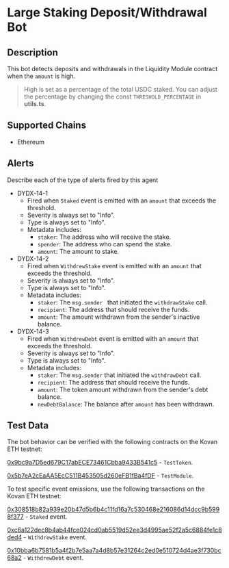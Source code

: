 # Large Staking Deposit/Withdrawal Bot

## Description

This bot detects deposits and withdrawals in the Liquidity Module contract when the `amount` is high.
> High is set as a percentage of the total USDC staked.
> You can adjust the percentage by changing the const `THRESHOLD_PERCENTAGE` in **utils.ts**. 

## Supported Chains

- Ethereum

## Alerts

Describe each of the type of alerts fired by this agent

- DYDX-14-1
  - Fired when `Staked` event is emitted with an `amount` that exceeds the threshold.
  - Severity is always set to "Info".
  - Type is always set to "Info".
  - Metadata includes:
    - `staker`: The address who will receive the stake.
    - `spender`: The address who can spend the stake.
    - `amount`: The amount to stake.
- DYDX-14-2
  - Fired when `WithdrewStake` event is emitted with an `amount` that exceeds the threshold.
  - Severity is always set to "Info".
  - Type is always set to "Info".
  - Metadata includes:
    - `staker`: The `msg.sender ` that initiated the `withdrawStake` call.
    - `recipient`: The address that should receive the funds.
    - `amount`: The amount withdrawn from the sender's inactive balance.
- DYDX-14-3
  - Fired when `WithdrewDebt` event is emitted with an `amount` that exceeds the threshold.
  - Severity is always set to "Info".
  - Type is always set to "Info".
  - Metadata includes:
    - `staker`: The `msg.sender` that initiated the `withdrawDebt` call.
    - `recipient`: The address that should receive the funds.
    - `amount`: The token amount withdrawn from the sender's debt balance.
    - `newDebtBalance`: The balance after `amount` has been withdrawn.

## Test Data

The bot behavior can be verified with the following contracts on the Kovan ETH testnet:

[0x9bc9a7D5ed679C17abECE73461Cbba9433B541c5](https://kovan.etherscan.io/address/0x9bc9a7d5ed679c17abece73461cbba9433b541c5) - `TestToken`.

[0x5b7eA2cEaAA5EcC511B453505d260eFB1fBa4fDF](https://kovan.etherscan.io/address/0x5b7eA2cEaAA5EcC511B453505d260eFB1fBa4fDF) - `TestModule`.

To test specific event emissions, use the following transactions on the Kovan ETH testnet:

[0x308518b82a939e20b47d5b6b4c11fd16a7c530468e216086d14dcc9b5998f377](https://kovan.etherscan.io/tx/0x308518b82a939e20b47d5b6b4c11fd16a7c530468e216086d14dcc9b5998f377) - `Staked` event.

[0xc6a122dec8b4ab44fce024cd0ab5519d52ee3d4995ae52f2a5c6884fe1c8ded4](https://kovan.etherscan.io/tx/0xc6a122dec8b4ab44fce024cd0ab5519d52ee3d4995ae52f2a5c6884fe1c8ded4) - `WithdrewStake` event.

[0x10bba6b7581b5a4f2b7e5aa7a4d8b57e31264c2ed0e510724d4ae3f730bc68a2](https://kovan.etherscan.io/tx/0x10bba6b7581b5a4f2b7e5aa7a4d8b57e31264c2ed0e510724d4ae3f730bc68a2) - `WithdrewDebt` event.